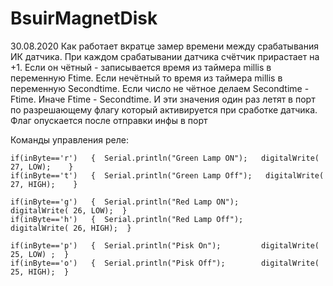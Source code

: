 # BsuirMagnetDisk
30.08.2020
Как работает вкратце замер времени между срабатывания ИК датчика. При каждом срабатывании датчика счётчик прирастает на +1. Если он чётный - записывается время из таймера millis в переменную Ftime. Если нечётный то время из таймера millis в переменную Secondtime. Если число не чётное делаем Secondtime - Ftime. Иначе Ftime - Secondtime. И эти значения один раз летят в порт по разрешающему флагу который активируется при сработке датчика. Флаг опускается после отправки инфы в порт


Команды управления реле:


    if(inByte=='r')   {  Serial.println("Green Lamp ON");   digitalWrite( 27, LOW);    }
    if(inByte=='t')   {  Serial.println("Green Lamp Off");   digitalWrite( 27, HIGH);    }

    if(inByte=='g')   {  Serial.println("Red Lamp ON");        digitalWrite( 26, LOW);  }
    if(inByte=='h')   {  Serial.println("Red Lamp Off");        digitalWrite( 26, HIGH);  }

    if(inByte=='p')   {  Serial.println("Pisk On");         digitalWrite( 25, LOW) ;  }
    if(inByte=='o')   {  Serial.println("Pisk Off");        digitalWrite( 25, HIGH);  }
